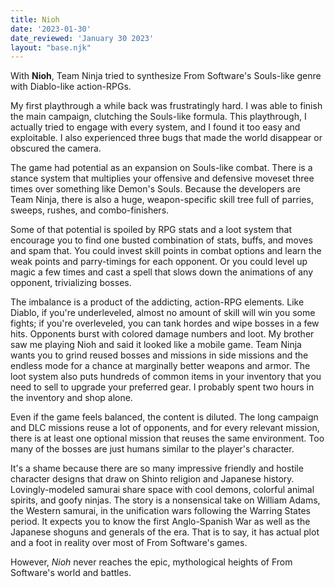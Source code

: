 ```yaml
---
title: Nioh
date: '2023-01-30'
date_reviewed: 'January 30 2023'
layout: "base.njk"
---
```


With __Nioh__, Team Ninja tried to synthesize From Software's Souls-like genre with Diablo-like action-RPGs.

My first playthrough a while back was frustratingly hard. I was able to finish the main campaign, clutching the Souls-like formula. This playthrough, I actually tried to engage with every system, and I found it too easy and exploitable. I also experienced three bugs that made the world disappear or obscured the camera.

The game had potential as an expansion on Souls-like combat. There is a stance system that multiplies your offensive and defensive moveset three times over something like Demon's Souls. Because the developers are Team Ninja, there is also a huge, weapon-specific skill tree full of parries, sweeps, rushes, and combo-finishers.

Some of that potential is spoiled by RPG stats and a loot system that encourage you to find one busted combination of stats, buffs, and moves and spam that. You could invest skill points in combat options and learn the weak points and parry-timings for each opponent. Or you could level up magic a few times and cast a spell that slows down the animations of any opponent, trivializing bosses.

The imbalance is a product of the addicting, action-RPG elements. Like Diablo, if you're underleveled, almost no amount of skill will win you some fights; if you're overleveled, you can tank hordes and wipe bosses in a few hits. Opponents burst with colored damage numbers and loot. My brother saw me playing Nioh and said it looked like a mobile game. Team Ninja wants you to grind reused bosses and missions in side missions and the endless mode for a chance at marginally better weapons and armor. The loot system also puts hundreds of common items in your inventory that you need to sell to upgrade your preferred gear. I probably spent two hours in the inventory and shop alone.

Even if the game feels balanced, the content is diluted. The long campaign and DLC missions reuse a lot of opponents, and for every relevant mission, there is at least one optional mission that reuses the same environment. Too many of the bosses are just humans similar to the player's character.

It's a shame because there are so many impressive friendly and hostile character designs that draw on Shinto religion and Japanese history. Lovingly-modeled samurai share space with cool demons, colorful animal spirits, and goofy ninjas. The story is a nonsensical take on William Adams, the Western samurai, in the unification wars following the Warring States period. It expects you to know the first Anglo-Spanish War as well as the Japanese shoguns and generals of the era. That is to say, it has actual plot and a foot in reality over most of From Software's games.

However, _Nioh_ never reaches the epic, mythological heights of From Software's world and battles.